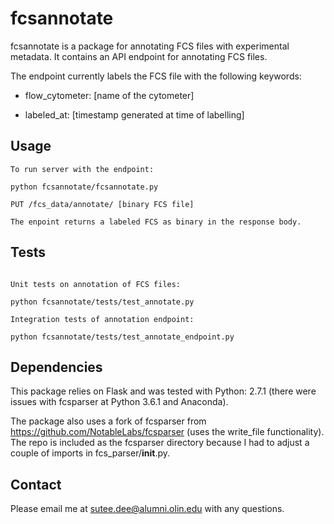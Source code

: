 # fcsannotate

fcsannotate is a package for annotating FCS files with experimental metadata. It contains an API endpoint for annotating FCS files.

The endpoint currently labels the FCS file with the following keywords:

* flow_cytometer: [name of the cytometer]

* labeled_at: [timestamp generated at time of labelling]

## Usage

~~~~
To run server with the endpoint:

python fcsannotate/fcsannotate.py

PUT /fcs_data/annotate/ [binary FCS file]

The enpoint returns a labeled FCS as binary in the response body.

~~~~

## Tests

~~~~

Unit tests on annotation of FCS files:

python fcsannotate/tests/test_annotate.py

Integration tests of annotation endpoint:

python fcsannotate/tests/test_annotate_endpoint.py

~~~~

## Dependencies

This package relies on Flask and was tested with Python: 2.7.1 (there were issues with fcsparser at Python 3.6.1 and Anaconda).

The package also uses a fork of fcsparser from https://github.com/NotableLabs/fcsparser (uses the write_file functionality). The repo is included as the fcsparser directory because I had to adjust a couple of imports in fcs_parser/__init__.py.
## Contact

Please email me at sutee.dee@alumni.olin.edu with any questions.
